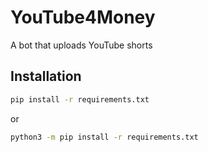 # YouTube4Money
A bot that uploads YouTube shorts

## Installation
```bash
pip install -r requirements.txt
```
or
```bash
python3 -m pip install -r requirements.txt
```